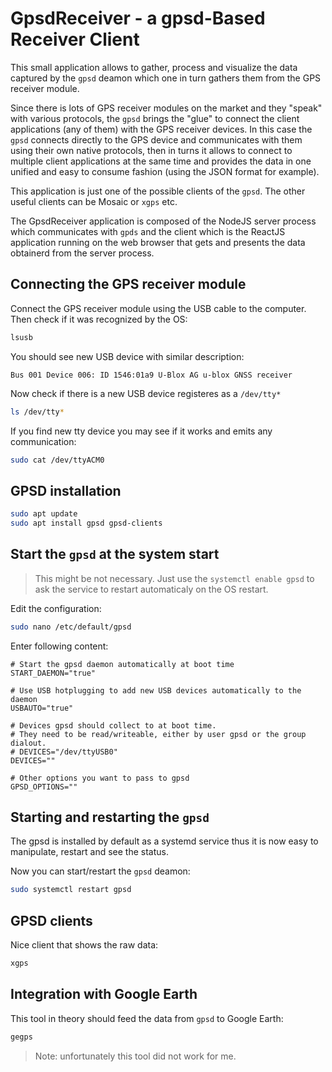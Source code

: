 # GpsdReceiver - a gpsd-Based Receiver Client

This small application allows to gather, process and visualize the data captured by the `gpsd` deamon which one in turn gathers them from the GPS receiver module.

Since there is lots of GPS receiver modules on the market and they "speak" with various protocols, the `gpsd` brings the "glue" to connect the client applications (any of them) with the GPS receiver devices. In this case the `gpsd` connects directly to the GPS device and communicates with them using their own native protocols, then in turns it allows to connect to multiple client applications at the same time and provides the data in one unified and easy to consume fashion (using the JSON format for example).

This application is just one of the possible clients of the `gpsd`. The other useful clients can be Mosaic or `xgps` etc.

The GpsdReceiver application is composed of the NodeJS server process which communicates with `gpds` and the client which is the ReactJS application running on the web browser that gets and presents the data obtainerd from the server process.


## Connecting the GPS receiver module

Connect the GPS receiver module using the USB cable to the computer. Then check if it was recognized by the OS:

```bash
lsusb
```

You should see new USB device with similar description:

```
Bus 001 Device 006: ID 1546:01a9 U-Blox AG u-blox GNSS receiver
```

Now check if there is a new USB device registeres as a `/dev/tty*`

```bash
ls /dev/tty*
```

If you find new tty device you may see if it works and emits any communication:

```bash
sudo cat /dev/ttyACM0
```

## GPSD installation

```bash
sudo apt update
sudo apt install gpsd gpsd-clients
```

## Start the `gpsd` at the system start

> This might be not necessary. Just use the `systemctl enable gpsd` to ask the service to restart automaticaly on the OS restart.  

Edit the configuration:
```bash
sudo nano /etc/default/gpsd
```
Enter following content:

```
# Start the gpsd daemon automatically at boot time
START_DAEMON="true"

# Use USB hotplugging to add new USB devices automatically to the daemon
USBAUTO="true"

# Devices gpsd should collect to at boot time.
# They need to be read/writeable, either by user gpsd or the group dialout.
# DEVICES="/dev/ttyUSB0"
DEVICES=""

# Other options you want to pass to gpsd
GPSD_OPTIONS=""
```
## Starting and restarting the `gpsd`

The gpsd is installed by default as a systemd service thus it is now easy to manipulate, restart and see the status.

Now you can start/restart the `gpsd` deamon:
```bash
sudo systemctl restart gpsd
```

## GPSD clients

Nice client that shows the raw data:
```bash
xgps
```

## Integration with Google Earth

This tool in theory should feed the data from `gpsd` to Google Earth:
```bash
gegps
```

> Note: unfortunately this tool did not work for me.

